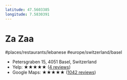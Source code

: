 ```yaml
---
latitude: 47.5603385
longitude: 7.5830391
---
```

# Za Zaa
#places/restaurants/lebanese #europe/switzerland/basel
* Petersgraben 15, 4051 Basel, Switzerland
* Yelp: ★★★★★ ([4 reviews](https://www.yelp.com/biz/za-zaa-basel-2))
* Google Maps: ★★★★★ ([1042 reviews](https://maps.google.com/?cid=2053666725672804770))
